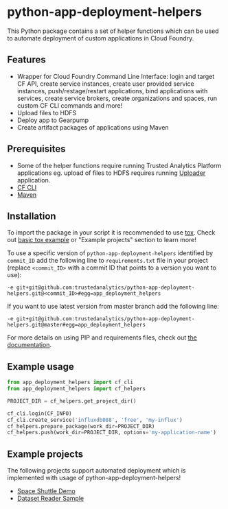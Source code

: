 # python-app-deployment-helpers
This Python package contains a set of helper functions which can be used to automate deployment of custom applications in Cloud Foundry.

## Features
* Wrapper for Cloud Foundry Command Line Interface: login and target CF API, create service instances, create user provided service instances, push/restage/restart applications, bind applications with services, create service brokers, create organizations and spaces, run custom CF CLI commands and more!
* Upload files to HDFS
* Deploy app to Gearpump
* Create artifact packages of applications using Maven

## Prerequisites
* Some of the helper functions require running Trusted Analytics Platform applications eg. upload of files to HDFS requires running [Uploader](https://github.com/trustedanalytics/uploader) application.
* [CF CLI](https://github.com/cloudfoundry/cli)
* [Maven](https://maven.apache.org/download.cgi)

## Installation
To import the package in your script it is recommended to use [tox](https://pypi.python.org/pypi/tox). Check out [basic tox example](https://testrun.org/tox/latest/#basic-example) or "Example projects" section to learn more!

To use a specific version of `python-app-deployment-helpers` identified by `commit_ID` add the following line to `requirements.txt` file in your project (replace `<commit_ID>` with a commit ID that points to a version you want to use):
```
-e git+git@github.com:trustedanalytics/python-app-deployment-helpers.git@<commit_ID>#egg=app_deployment_helpers
```
If you want to use latest version from master branch add the following line:
```
-e git+git@github.com:trustedanalytics/python-app-deployment-helpers.git@master#egg=app_deployment_helpers
```
For more details on using PIP and requirements files, check out [the documentation](https://pip.readthedocs.io/en/1.1/requirements.html).


## Example usage

```python
from app_deployment_helpers import cf_cli
from app_deployment_helpers import cf_helpers

PROJECT_DIR = cf_helpers.get_project_dir()

cf_cli.login(CF_INFO)
cf_cli.create_service('influxdb088', 'free', 'my-influx')
cf_helpers.prepare_package(work_dir=PROJECT_DIR)
cf_helpers.push(work_dir=PROJECT_DIR, options='my-application-name')
```

## Example projects
The following projects support automated deployment which is implemented with usage of python-app-deployment-helpers!
* [Space Shuttle Demo](https://github.com/trustedanalytics/space-shuttle-demo)
* [Dataset Reader Sample](https://github.com/trustedanalytics/dataset-reader-sample)
